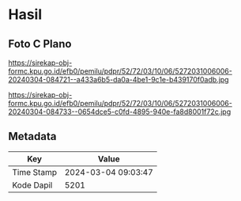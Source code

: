 # Hasil

## Foto C Plano

https://sirekap-obj-formc.kpu.go.id/efb0/pemilu/pdpr/52/72/03/10/06/5272031006006-20240304-084721--a433a6b5-da0a-4be1-9c1e-b439170f0adb.jpg

https://sirekap-obj-formc.kpu.go.id/efb0/pemilu/pdpr/52/72/03/10/06/5272031006006-20240304-084733--0654dce5-c0fd-4895-940e-fa8d8001f72c.jpg


## Metadata

| Key        | Value               |
| ---------- | ------------------- |
| Time Stamp | 2024-03-04 09:03:47 |
| Kode Dapil | 5201                |




